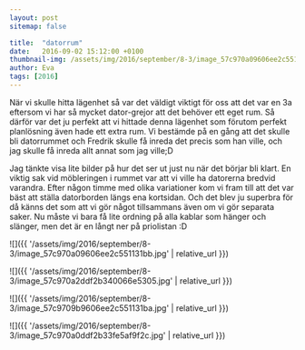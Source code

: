 ```yaml
---
layout: post
sitemap: false

title:  "datorrum"
date:   2016-09-02 15:12:00 +0100
thumbnail-img: /assets/img/2016/september/8-3/image_57c970a09606ee2c551131bb.jpg
author: Eva
tags: [2016]
---
```


När vi skulle hitta lägenhet så var det väldigt viktigt för oss att det var en 3a eftersom vi har så mycket dator-grejor att det behöver ett eget rum. Så därför var det ju perfekt att vi hittade denna lägenhet som förutom perfekt planlösning även hade ett extra rum. Vi bestämde på en gång att det skulle bli datorrummet och Fredrik skulle få inreda det precis som han ville, och jag skulle få inreda allt annat som jag ville;D 

Jag tänkte visa lite bilder på hur det ser ut just nu när det börjar bli klart. En viktig sak vid möbleringen i rummet var att vi ville ha datorerna bredvid varandra. Efter någon timme med olika variationer kom vi fram till att det var bäst att ställa datorborden längs ena kortsidan. Och det blev ju superbra för då känns det som att vi gör något tillsammans även om vi gör separata saker. Nu måste vi bara få lite ordning på alla kablar som hänger och slänger, men det är en långt ner på priolistan :D

![]({{ '/assets/img/2016/september/8-3/image_57c970a09606ee2c551131bb.jpg'  | relative_url }})

![]({{ '/assets/img/2016/september/8-3/image_57c970a2ddf2b340066e5305.jpg'  | relative_url }})

![]({{ '/assets/img/2016/september/8-3/image_57c9709b9606ee2c551131ba.jpg'  | relative_url }})

![]({{ '/assets/img/2016/september/8-3/image_57c970a0ddf2b33fe5af9f2c.jpg'  | relative_url }})

